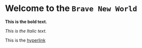 # Welcome to the `Brave New World`

**This is the bold text.**

*This is the Italic text.*

This is the [hyperlink](www.baidu.com)